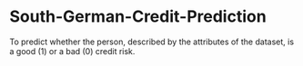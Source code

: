 # South-German-Credit-Prediction
To predict whether the person, described by the attributes of the dataset, is a good (1) or a bad (0) credit risk.

